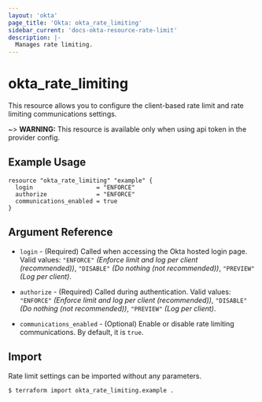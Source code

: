 ```yaml
---
layout: 'okta'
page_title: 'Okta: okta_rate_limiting'
sidebar_current: 'docs-okta-resource-rate-limit'
description: |-
  Manages rate limiting.
---
```


# okta_rate_limiting

This resource allows you to configure the client-based rate limit and rate limiting communications settings.

~> **WARNING:** This resource is available only when using api token in the provider config.

## Example Usage

```hcl
resource "okta_rate_limiting" "example" {
  login                  = "ENFORCE"
  authorize              = "ENFORCE"
  communications_enabled = true
}
```

## Argument Reference

- `login` - (Required) Called when accessing the Okta hosted login page. Valid values: `"ENFORCE"` _(Enforce limit and 
log per client (recommended))_, `"DISABLE"` _(Do nothing (not recommended))_, `"PREVIEW"` _(Log per client)_.

- `authorize` - (Required) Called during authentication. Valid values: `"ENFORCE"` _(Enforce limit and
log per client (recommended))_, `"DISABLE"` _(Do nothing (not recommended))_, `"PREVIEW"` _(Log per client)_.

- `communications_enabled` - (Optional) Enable or disable rate limiting communications. By default, it is `true`.

## Import

Rate limit settings can be imported without any parameters.

```
$ terraform import okta_rate_limiting.example .
```
